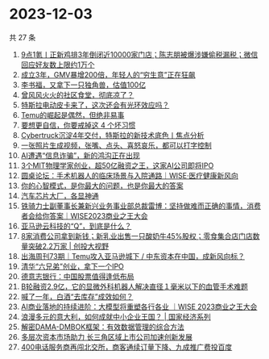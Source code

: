 # 2023-12-03

共 27 条

<!-- BEGIN 36KR -->
<!-- 最后更新时间 2023-12-03 03:02:20 +0800 -->
1. [9点1氪丨正新鸡排3年倒闭近10000家门店；陈志朋被爆涉嫌偷税漏税；微信回应好友数上限约1万个](https://36kr.com/p/2542905198437897)
1. [成立3年，GMV暴增200倍，年轻人的“穷生意”正在狂飙](https://36kr.com/p/2542208466363910)
1. [李书福，又拿下一只独角兽，估值100亿](https://36kr.com/p/2543009758504712)
1. [曾风风火火的社区食堂，彻底凉了？](https://36kr.com/p/2542162180253444)
1. [特斯拉电动皮卡来了，这次还会有光环效应吗？](https://36kr.com/p/2542209447175688)
1. [Temu的崛起是偶然，但绝非易事](https://36kr.com/p/2542166751436679)
1. [要想更自信，你要戒掉这 4 个坏习惯](https://36kr.com/p/2519607518291715)
1. [Cybertruck沉淀4年交付，特斯拉的新技术底色丨焦点分析](https://36kr.com/p/2541770886718981)
1. [一张照片生成视频，张嘴、点头、喜怒哀乐，都可以打字控制](https://36kr.com/p/2543099800561414)
1. [AI遭遇“信息诈骗”，新的鸿沟正在出现](https://36kr.com/p/2540537613574276)
1. [3个MIT物理学家创业，超50亿融资之王，这家AI公司即将IPO](https://36kr.com/p/2542859753317897)
1. [圆桌论坛：手术机器人的临床场景与入院通路｜WISE·医疗健康新风向](https://36kr.com/p/2541727732704777)
1. [你的心智模式，是你最大的问题，也是你最大的答案](https://36kr.com/p/2541651857762055)
1. [汽车芯片大厂，各显神通](https://36kr.com/p/2542922984564485)
1. [铁骑力士副董事长兼新兴业务事业部总裁雷博：坚持做难而正确的事情，消费者会给你答案｜WISE2023商业之王大会](https://36kr.com/p/2538820310148868)
1. [亚马逊云科技的“Q”，到底是什么？](https://36kr.com/p/2542236989073156)
1. [8家消费公司拿到新钱；新乳业出售一只酸奶牛45%股权；零食集合店门店数量突破2.2万家 | 创投大视野](https://36kr.com/p/2540818169243401)
1. [出海周刊73期｜Temu攻入亚马逊城下 / 中东资本在中国，成新风向标？](https://36kr.com/p/2542113244866049)
1. [清华“六兄弟”创业，拿下一个IPO](https://36kr.com/p/2543103923267333)
1. [德意志银行：中国股票值得逢低布局](https://36kr.com/p/2542209344087809)
1. [B轮融资2.9亿，它的显微外科机器人解决直径１毫米以下的血管手术难题](https://36kr.com/p/2542860075673092)
1. [喊了一年，白酒“去库存”成效如何？](https://36kr.com/p/2542952188765699)
1. [AI商业落地的持续进阶：大模型将重塑各行各业 ｜WISE 2023商业之王大会](https://36kr.com/p/2542138063103491)
1. [浪漫多元的意大利，如何成就中小企业王国？ | 国家经济系列](https://36kr.com/p/2542825480939264)
1. [解密DAMA-DMBOK框架：有效数据管理的综合方法](https://36kr.com/p/2445167511361412)
1. [多层次资本市场助力 长三角区域上市公司加速创新发展](https://36kr.com/p/2543450143729413)
1. [400电话服务商再闯北交所，商客通续订量下降、九成推广费投百度](https://36kr.com/p/2542242727501697)
<!-- END 36KR -->